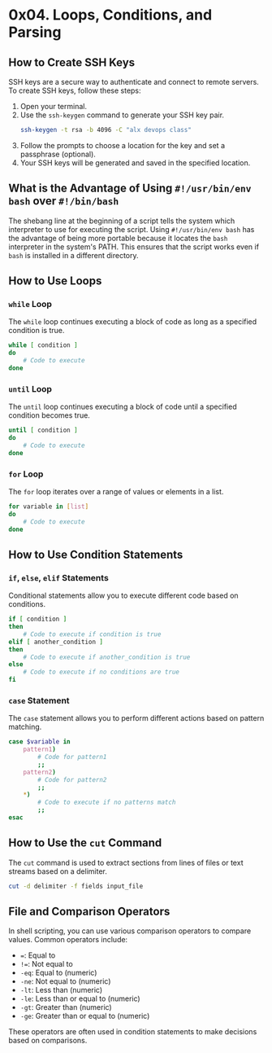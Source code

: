 # 0x04. Loops, Conditions, and Parsing

## How to Create SSH Keys

SSH keys are a secure way to authenticate and connect to remote servers. To create SSH keys, follow these steps:

1. Open your terminal.
2. Use the `ssh-keygen` command to generate your SSH key pair.
   ```bash
   ssh-keygen -t rsa -b 4096 -C "alx devops class"
   ```
3. Follow the prompts to choose a location for the key and set a passphrase (optional).
4. Your SSH keys will be generated and saved in the specified location.

## What is the Advantage of Using `#!/usr/bin/env bash` over `#!/bin/bash`

The shebang line at the beginning of a script tells the system which interpreter to use for executing the script. Using `#!/usr/bin/env bash` has the advantage of being more portable because it locates the `bash` interpreter in the system's PATH. This ensures that the script works even if `bash` is installed in a different directory.

## How to Use Loops

### `while` Loop

The `while` loop continues executing a block of code as long as a specified condition is true.
```bash
while [ condition ]
do
    # Code to execute
done
```

### `until` Loop

The `until` loop continues executing a block of code until a specified condition becomes true.
```bash
until [ condition ]
do
    # Code to execute
done
```

### `for` Loop

The `for` loop iterates over a range of values or elements in a list.
```bash
for variable in [list]
do
    # Code to execute
done
```

## How to Use Condition Statements

### `if`, `else`, `elif` Statements

Conditional statements allow you to execute different code based on conditions.
```bash
if [ condition ]
then
    # Code to execute if condition is true
elif [ another_condition ]
then
    # Code to execute if another_condition is true
else
    # Code to execute if no conditions are true
fi
```

### `case` Statement

The `case` statement allows you to perform different actions based on pattern matching.
```bash
case $variable in
    pattern1)
        # Code for pattern1
        ;;
    pattern2)
        # Code for pattern2
        ;;
    *)
        # Code to execute if no patterns match
        ;;
esac
```

## How to Use the `cut` Command

The `cut` command is used to extract sections from lines of files or text streams based on a delimiter.
```bash
cut -d delimiter -f fields input_file
```

## File and Comparison Operators

In shell scripting, you can use various comparison operators to compare values. Common operators include:

- `=`: Equal to
- `!=`: Not equal to
- `-eq`: Equal to (numeric)
- `-ne`: Not equal to (numeric)
- `-lt`: Less than (numeric)
- `-le`: Less than or equal to (numeric)
- `-gt`: Greater than (numeric)
- `-ge`: Greater than or equal to (numeric)

These operators are often used in condition statements to make decisions based on comparisons.
